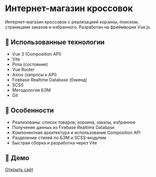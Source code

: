 # Интернет-магазин кроссовок

Интернет-магазин кроссовок с реализацией корзины, поиском, страницами заказов и избранного. Разработан на фреймворке Vue.js.

## 🔧 Использованные технологии

- Vue 3 (Composition API)
- Vite
- Pinia (состояние)
- Vue Router
- Axios (запросы к API)
- Firebase Realtime Database (бэкенд)
- SCSS
- Методология БЭМ
- Git

## 📱 Особенности

- Реализованы: список товаров, корзина, заказы, избранное
- Получение данных из Firebase Realtime Database
- Компонентная архитектура и использование Composition API
- Разделение стилей по БЭМ и SCSS-модулям
- Быстрая сборка и разработка через Vite

## 🔗 Демо

[Открыть сайт](https://sneakers.devartmax.ru/)
